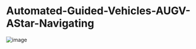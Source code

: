 # Automated-Guided-Vehicles-AUGV-AStar-Navigating
![image](https://github.com/user-attachments/assets/e1db263f-cc92-44db-8ba2-86d8c53b5298)
